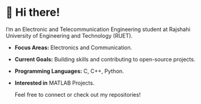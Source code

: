 # 👋 Hi there!

I’m an Electronic and Telecommunication Engineering student at Rajshahi University of Engineering and Technology (RUET). 

- **Focus Areas:** Electronics and Communication.
- **Current Goals:** Building skills and contributing to open-source projects.

- **Programming Languages:** C, C++, Python.
- **Interested in** MATLAB Projects.

  Feel free to connect or check out my repositories!

<!---
Obaidul-Islam-Aontor/Obaidul-Islam-Aontor is a ✨ special ✨ repository because its `README.md` (this file) appears on your GitHub profile.
You can click the Preview link to take a look at your changes.
--->
